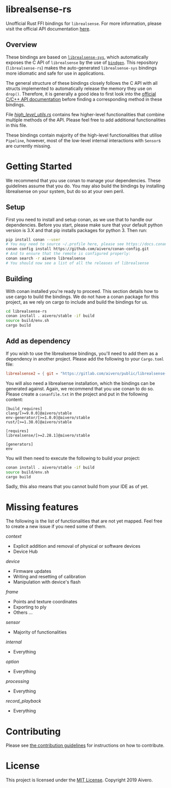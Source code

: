 # librealsense-rs

Unofficial Rust FFI bindings for `librealsense`. For more information, please visit the official API documentation [here](https://intelrealsense.github.io/librealsense/doxygen/index.html).

## Overview

These bindings are based on [`librealsense-sys`](https://gitlab.com/aivero/streaming/librealsense-sys), which automatically exposes the C API of `librealsense` by the use of [`bindgen`](https://rust-lang.github.io/rust-bindgen/). This repository (`librealsense-rs`) makes the auto-generated `librealsense-sys` bindings more idiomatic and safe for use in applications.

The general structure of these bindings closely follows the C API with all structs implemented to automatically release the memory they use on `drop()`. Therefore, it is generally a good idea to first look into the [official C/C++ API documentation](https://intelrealsense.github.io/librealsense/doxygen/dir_9d25e8b11fe18f2432ba6c8d035b608c.html) before finding a corresponding method in these bindings.

File [*high_level_utils.rs*](src/high_level_utils.rs) contains few higher-level functionalities that combine multiple methods of the API. Please feel free to add additional functionalities in this file.

These bindings contain majority of the high-level functionalities that utilise `Pipeline`, however, most of the low-level internal interactions with `Sensor`s are currently missing. 

# Getting Started

We recommend that you use conan to manage your dependencies. These guidelines assume that you do. You may also build the bindings by installing librealsense on your system, but do so at your own peril.

## Setup

First you need to install and setup conan, as we use that to handle our dependencies. Before you start, please make sure
that your default python version is 3.X and that pip installs packages for python 3. Then run:

```bash
pip install conan --user
# You may need to source ~/.profile here, please see https://docs.conan.io/en/latest/installation.html#known-installation-issues-with-pip
conan config install https://github.com/aivero/conan-config.git
# And to ensure that the remote is configured properly:
conan search -r aivero librealsense
# You should now see a list of all the releases of librealsense
```

## Building

With conan installed you're ready to proceed. This section details how to use cargo to build the bindings. We do not have a conan package for this project, as we rely on cargo to include and build the bindings for us.

```bash
cd librealsense-rs
conan install . aivero/stable -if build
source build/env.sh
cargo build
```

## Add as dependency

If you wish to use the librealsense bindings, you'll need to add them as a dependency in another project. Please add the following to your `Cargo.toml` file:

```toml
librealsense2 = { git = "https://gitlab.com/aivero/public/librealsense-rs", tag="1.0.1" }
```

You will also need a librealsense installation, which the bindings can be generated against. Again, we recommend that you use conan to do so. Please create a `conanfile.txt` in the project and put in the following content:

```
[build_requires]
clang/[>=9.0.0]@aivero/stable
env-generator/[>=1.0.0]@aivero/stable
rust/[>=1.38.0]@aivero/stable

[requires]
librealsense/[>=2.28.1]@aivero/stable

[generators]
env
```

You will then need to execute the following to build your project:

```bash
conan install . aivero/stable -if build
source build/env.sh
cargo build
```

Sadly, this also means that you cannot build from your IDE as of yet.

# Missing features

The following is the list of functionalities that are not yet mapped. Feel free to create a new issue if you need some of them.

*context*
- Explicit addition and removal of physical or software devices
- Device Hub

*device*
- Firmware updates
- Writing and resetting of calibration
- Manipulation with device's flash

*frame*
- Points and texture coordinates
- Exporting to ply
- Others ...

*sensor*
- Majority of functionalities

*internal*
- Everything

*option*
- Everything

*processing*
- Everything

*record_playback*
- Everything

# Contributing

Please see [the contribution guidelines](CONTRIBUTING.md) for instructions on how to contribute.

# License

This project is licensed under the [MIT License](LICENSE). Copyright 2019 Aivero.
